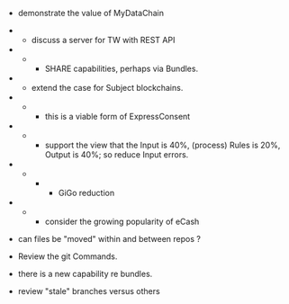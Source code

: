 * demonstrate the value of MyDataChain
* * discuss a server for TW with REST API
* * * SHARE capabilities, perhaps via Bundles.
* * extend the case for Subject blockchains.
* * * this is a viable form of ExpressConsent
* * * support the view that the Input is 40%, (process) Rules is 20%, Output is 40%; so reduce Input errors.
* * * * GiGo reduction
* * * consider the growing popularity of eCash

* can files be "moved" within and between repos ?
* Review the git Commands.
* there is a new capability re bundles.
* review "stale" branches versus others
